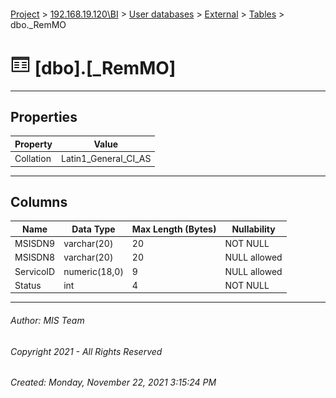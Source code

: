 #### 

[Project](../../../../index.md) > [192.168.19.120\\BI](../../../index.md) > [User databases](../../index.md) > [External](../index.md) > [Tables](Tables.md) > dbo._RemMO

# ![Tables](../../../../Images/Table32.png) [dbo].[_RemMO]

---

## <a name="#properties"></a>Properties

| Property | Value |
|---|---|
| Collation | Latin1_General_CI_AS |


---

## <a name="#columns"></a>Columns

| Name | Data Type | Max Length (Bytes) | Nullability |
|---|---|---|---|
| MSISDN9 | varchar(20) | 20 | NOT NULL |
| MSISDN8 | varchar(20) | 20 | NULL allowed |
| ServicoID | numeric(18,0) | 9 | NULL allowed |
| Status | int | 4 | NOT NULL |


---

###### Author:  MIS Team

###### Copyright 2021 - All Rights Reserved

###### Created: Monday, November 22, 2021 3:15:24 PM


